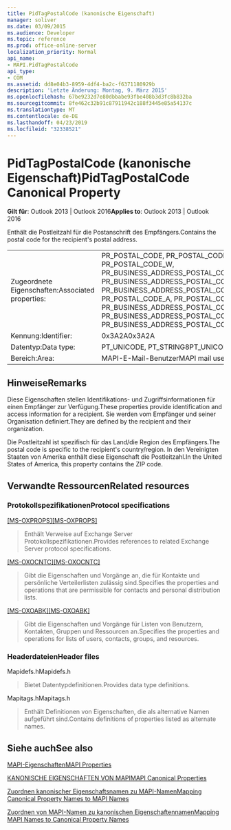 ```yaml
---
title: PidTagPostalCode (kanonische Eigenschaft)
manager: soliver
ms.date: 03/09/2015
ms.audience: Developer
ms.topic: reference
ms.prod: office-online-server
localization_priority: Normal
api_name:
- MAPI.PidTagPostalCode
api_type:
- COM
ms.assetid: dd8e04b3-8959-4df4-ba2c-f6371180929b
description: 'Letzte Änderung: Montag, 9. März 2015'
ms.openlocfilehash: 67be9232d7e80dbbabe93fbe408b3d3fc8b832ba
ms.sourcegitcommit: 8fe462c32b91c87911942c188f3445e85a54137c
ms.translationtype: MT
ms.contentlocale: de-DE
ms.lasthandoff: 04/23/2019
ms.locfileid: "32338521"
---
```

# <a name="pidtagpostalcode-canonical-property"></a><span data-ttu-id="54ee4-103">PidTagPostalCode (kanonische Eigenschaft)</span><span class="sxs-lookup"><span data-stu-id="54ee4-103">PidTagPostalCode Canonical Property</span></span>

  
  
<span data-ttu-id="54ee4-104">**Gilt für**: Outlook 2013 | Outlook 2016</span><span class="sxs-lookup"><span data-stu-id="54ee4-104">**Applies to**: Outlook 2013 | Outlook 2016</span></span> 
  
<span data-ttu-id="54ee4-105">Enthält die Postleitzahl für die Postanschrift des Empfängers.</span><span class="sxs-lookup"><span data-stu-id="54ee4-105">Contains the postal code for the recipient's postal address.</span></span>
  
|||
|:-----|:-----|
|<span data-ttu-id="54ee4-106">Zugeordnete Eigenschaften:</span><span class="sxs-lookup"><span data-stu-id="54ee4-106">Associated properties:</span></span>  <br/> |<span data-ttu-id="54ee4-107">PR_POSTAL_CODE, PR_POSTAL_CODE_A, PR_POSTAL_CODE_W, PR_BUSINESS_ADDRESS_POSTAL_CODE, PR_BUSINESS_ADDRESS_POSTAL_CODE_A, PR_BUSINESS_ADDRESS_POSTAL_CODE_W</span><span class="sxs-lookup"><span data-stu-id="54ee4-107">PR_POSTAL_CODE, PR_POSTAL_CODE_A, PR_POSTAL_CODE_W, PR_BUSINESS_ADDRESS_POSTAL_CODE, PR_BUSINESS_ADDRESS_POSTAL_CODE_A, PR_BUSINESS_ADDRESS_POSTAL_CODE_W</span></span>  <br/> |
|<span data-ttu-id="54ee4-108">Kennung:</span><span class="sxs-lookup"><span data-stu-id="54ee4-108">Identifier:</span></span>  <br/> |<span data-ttu-id="54ee4-109">0x3A2A</span><span class="sxs-lookup"><span data-stu-id="54ee4-109">0x3A2A</span></span>  <br/> |
|<span data-ttu-id="54ee4-110">Datentyp:</span><span class="sxs-lookup"><span data-stu-id="54ee4-110">Data type:</span></span>  <br/> |<span data-ttu-id="54ee4-111">PT_UNICODE, PT_STRING8</span><span class="sxs-lookup"><span data-stu-id="54ee4-111">PT_UNICODE, PT_STRING8</span></span>  <br/> |
|<span data-ttu-id="54ee4-112">Bereich:</span><span class="sxs-lookup"><span data-stu-id="54ee4-112">Area:</span></span>  <br/> |<span data-ttu-id="54ee4-113">MAPI-E-Mail-Benutzer</span><span class="sxs-lookup"><span data-stu-id="54ee4-113">MAPI mail user</span></span>  <br/> |
   
## <a name="remarks"></a><span data-ttu-id="54ee4-114">Hinweise</span><span class="sxs-lookup"><span data-stu-id="54ee4-114">Remarks</span></span>

<span data-ttu-id="54ee4-115">Diese Eigenschaften stellen Identifikations- und Zugriffsinformationen für einen Empfänger zur Verfügung.</span><span class="sxs-lookup"><span data-stu-id="54ee4-115">These properties provide identification and access information for a recipient.</span></span> <span data-ttu-id="54ee4-116">Sie werden vom Empfänger und seiner Organisation definiert.</span><span class="sxs-lookup"><span data-stu-id="54ee4-116">They are defined by the recipient and their organization.</span></span> 
  
<span data-ttu-id="54ee4-117">Die Postleitzahl ist spezifisch für das Land/die Region des Empfängers.</span><span class="sxs-lookup"><span data-stu-id="54ee4-117">The postal code is specific to the recipient's country/region.</span></span> <span data-ttu-id="54ee4-118">In den Vereinigten Staaten von Amerika enthält diese Eigenschaft die Postleitzahl.</span><span class="sxs-lookup"><span data-stu-id="54ee4-118">In the United States of America, this property contains the ZIP code.</span></span>
  
## <a name="related-resources"></a><span data-ttu-id="54ee4-119">Verwandte Ressourcen</span><span class="sxs-lookup"><span data-stu-id="54ee4-119">Related resources</span></span>

### <a name="protocol-specifications"></a><span data-ttu-id="54ee4-120">Protokollspezifikationen</span><span class="sxs-lookup"><span data-stu-id="54ee4-120">Protocol specifications</span></span>

<span data-ttu-id="54ee4-121">[[MS-OXPROPS]](https://msdn.microsoft.com/library/f6ab1613-aefe-447d-a49c-18217230b148%28Office.15%29.aspx)</span><span class="sxs-lookup"><span data-stu-id="54ee4-121">[[MS-OXPROPS]](https://msdn.microsoft.com/library/f6ab1613-aefe-447d-a49c-18217230b148%28Office.15%29.aspx)</span></span>
  
> <span data-ttu-id="54ee4-122">Enthält Verweise auf Exchange Server Protokollspezifikationen.</span><span class="sxs-lookup"><span data-stu-id="54ee4-122">Provides references to related Exchange Server protocol specifications.</span></span>
    
<span data-ttu-id="54ee4-123">[[MS-OXOCNTC]](https://msdn.microsoft.com/library/9b636532-9150-4836-9635-9c9b756c9ccf%28Office.15%29.aspx)</span><span class="sxs-lookup"><span data-stu-id="54ee4-123">[[MS-OXOCNTC]](https://msdn.microsoft.com/library/9b636532-9150-4836-9635-9c9b756c9ccf%28Office.15%29.aspx)</span></span>
  
> <span data-ttu-id="54ee4-124">Gibt die Eigenschaften und Vorgänge an, die für Kontakte und persönliche Verteilerlisten zulässig sind.</span><span class="sxs-lookup"><span data-stu-id="54ee4-124">Specifies the properties and operations that are permissible for contacts and personal distribution lists.</span></span>
    
<span data-ttu-id="54ee4-125">[[MS-OXOABK]](https://msdn.microsoft.com/library/f4cf9b4c-9232-4506-9e71-2270de217614%28Office.15%29.aspx)</span><span class="sxs-lookup"><span data-stu-id="54ee4-125">[[MS-OXOABK]](https://msdn.microsoft.com/library/f4cf9b4c-9232-4506-9e71-2270de217614%28Office.15%29.aspx)</span></span>
  
> <span data-ttu-id="54ee4-126">Gibt die Eigenschaften und Vorgänge für Listen von Benutzern, Kontakten, Gruppen und Ressourcen an.</span><span class="sxs-lookup"><span data-stu-id="54ee4-126">Specifies the properties and operations for lists of users, contacts, groups, and resources.</span></span>
    
### <a name="header-files"></a><span data-ttu-id="54ee4-127">Headerdateien</span><span class="sxs-lookup"><span data-stu-id="54ee4-127">Header files</span></span>

<span data-ttu-id="54ee4-128">Mapidefs.h</span><span class="sxs-lookup"><span data-stu-id="54ee4-128">Mapidefs.h</span></span>
  
> <span data-ttu-id="54ee4-129">Bietet Datentypdefinitionen.</span><span class="sxs-lookup"><span data-stu-id="54ee4-129">Provides data type definitions.</span></span>
    
<span data-ttu-id="54ee4-130">Mapitags.h</span><span class="sxs-lookup"><span data-stu-id="54ee4-130">Mapitags.h</span></span>
  
> <span data-ttu-id="54ee4-131">Enthält Definitionen von Eigenschaften, die als alternative Namen aufgeführt sind.</span><span class="sxs-lookup"><span data-stu-id="54ee4-131">Contains definitions of properties listed as alternate names.</span></span>
    
## <a name="see-also"></a><span data-ttu-id="54ee4-132">Siehe auch</span><span class="sxs-lookup"><span data-stu-id="54ee4-132">See also</span></span>



[<span data-ttu-id="54ee4-133">MAPI-Eigenschaften</span><span class="sxs-lookup"><span data-stu-id="54ee4-133">MAPI Properties</span></span>](mapi-properties.md)
  
[<span data-ttu-id="54ee4-134">KANONISCHE EIGENSCHAFTEN VON MAPI</span><span class="sxs-lookup"><span data-stu-id="54ee4-134">MAPI Canonical Properties</span></span>](mapi-canonical-properties.md)
  
[<span data-ttu-id="54ee4-135">Zuordnen kanonischer Eigenschaftsnamen zu MAPI-Namen</span><span class="sxs-lookup"><span data-stu-id="54ee4-135">Mapping Canonical Property Names to MAPI Names</span></span>](mapping-canonical-property-names-to-mapi-names.md)
  
[<span data-ttu-id="54ee4-136">Zuordnen von MAPI-Namen zu kanonischen Eigenschaftennamen</span><span class="sxs-lookup"><span data-stu-id="54ee4-136">Mapping MAPI Names to Canonical Property Names</span></span>](mapping-mapi-names-to-canonical-property-names.md)

